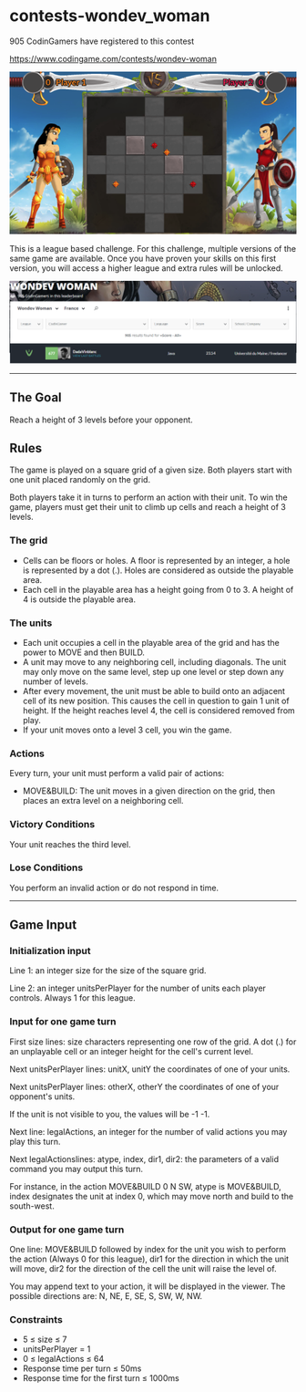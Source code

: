 # contests-wondev_woman
905 CodinGamers have registered to this contest

https://www.codingame.com/contests/wondev-woman

![alt text](screenshots/ScreenShot001.png)

This is a league based challenge.
For this challenge, multiple versions of the same game are available. Once you have proven your skills on this first version, you will access a higher league and extra rules will be unlocked.

![alt text](screenshots/ScreenShot002.png)

---

## The Goal

Reach a height of 3 levels before your opponent.


## Rules

The game is played on a square grid of a given size. Both players start with one unit placed randomly on the grid.

Both players take it in turns to perform an action with their unit. To win the game, players must get their unit to climb up cells and reach a height of 3 levels.

### The grid
- Cells can be floors or holes. A floor is represented by an integer, a hole is represented by a dot (.). Holes are considered as outside the playable area.
- Each cell in the playable area has a height going from 0 to 3. A height of 4 is outside the playable area.

### The units
- Each unit occupies a cell in the playable area of the grid and has the power to MOVE and then BUILD.
- A unit may move to any neighboring cell, including diagonals. The unit may only move on the same level, step up one level or step down any number of levels.
- After every movement, the unit must be able to build onto an adjacent cell of its new position. This causes the cell in question to gain 1 unit of height. If the height reaches level 4, the cell is considered removed from play.
- If your unit moves onto a level 3 cell, you win the game.

### Actions 
Every turn, your unit must perform a valid pair of actions:
- MOVE&BUILD: The unit moves in a given direction on the grid, then places an extra level on a neighboring cell.

### Victory Conditions
Your unit reaches the third level.
 
### Lose Conditions
You perform an invalid action or do not respond in time.


---

## Game Input

### Initialization input
Line 1: an integer size for the size of the square grid.

Line 2: an integer unitsPerPlayer for the number of units each player controls. Always 1 for this league.

### Input for one game turn
First size lines: size characters representing one row of the grid. A dot (.) for an unplayable cell or an integer height for the cell's current level.

Next unitsPerPlayer lines: unitX, unitY the coordinates of one of your units.

Next unitsPerPlayer lines: otherX, otherY the coordinates of one of your opponent's units. 

If the unit is not visible to you, the values will be -1 -1.

Next line: legalActions, an integer for the number of valid actions you may play this turn.

Next legalActionslines: atype, index, dir1, dir2: the parameters of a valid command you may output this turn. 

For instance, in the action MOVE&BUILD 0 N SW, atype is MOVE&BUILD, index designates the unit at index 0, which may move north and build to the south-west. 

### Output for one game turn
One line: MOVE&BUILD followed by index for the unit you wish to perform the action (Always 0 for this league), dir1 for the direction in which the unit will move, dir2 for the direction of the cell the unit will raise the level of. 

You may append text to your action, it will be displayed in the viewer.
The possible directions are: N, NE, E, SE, S, SW, W, NW.

### Constraints
- 5 ≤ size ≤ 7 
- unitsPerPlayer = 1 
- 0 ≤ legalActions ≤ 64 
- Response time per turn ≤ 50ms 
- Response time for the first turn ≤ 1000ms

